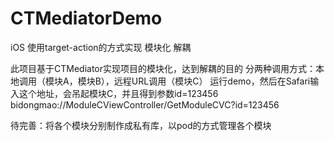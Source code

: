 # CTMediatorDemo
iOS 使用target-action的方式实现 模块化 解耦

此项目基于CTMediator实现项目的模块化，达到解耦的目的
分两种调用方式：本地调用（模块A，模块B），远程URL调用（模块C）
运行demo，然后在Safari输入这个地址，会吊起模块C，并且得到参数id=123456 bidongmao://ModuleCViewController/GetModuleCVC?id=123456

待完善：将各个模块分别制作成私有库，以pod的方式管理各个模块



